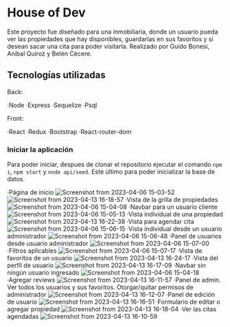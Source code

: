 # House of Dev

Este proyecto fue diseñado para una inmobiliaria, donde un usuario pueda ver las propiedades que hay disponibles, guardarlas en sus favoritos y si desean sacar una cita para poder visitarla.
Realizado por Guido Bonesi, Anibal Quiroz y Belén Cécere.

## Tecnologías utilizadas

Back:

·Node
·Express
·Sequelize
·Psql

Front:

·React
·Redux
·Bootstrap
·React-router-dom

### Iniciar la aplicación

Para poder iniciar, despues de clonar el repositorio ejecutar el comando `npm i`, `npm start` y `node api/seed`. Este último para poder inicializar la base de datos.


·Página de inicio
![Screenshot from 2023-04-06 15-03-52](https://user-images.githubusercontent.com/82118666/230461552-f8e588b2-4db6-4aa4-8ea9-c92e40fab999.png)
![Screenshot from 2023-04-13 16-18-57](https://user-images.githubusercontent.com/82118666/231861834-5add3cbf-f635-45e7-8546-d18a16809cd2.png)
·Vista de la grilla de propiedades
![Screenshot from 2023-04-06 15-04-08](https://user-images.githubusercontent.com/82118666/230461580-40b7b80a-2047-4108-b75b-628fcd9bf97e.png)
·Navbar para un usuario cliente
![Screenshot from 2023-04-06 15-05-13](https://user-images.githubusercontent.com/82118666/230461597-fa6cac8f-d365-4ae3-b8cd-4d1e468c3815.png)
·Vista individual de una propiedad
![Screenshot from 2023-04-13 16-22-38](https://user-images.githubusercontent.com/82118666/231862119-bcd96dc8-f142-4624-bfed-bae0f842973a.png)
·Vista para agendar cita
![Screenshot from 2023-04-06 15-06-15](https://user-images.githubusercontent.com/82118666/230461659-b0127b80-ab78-4860-9974-f9cb91e2f414.png)
·Vista individual desde un usuario administrador
![Screenshot from 2023-04-06 15-06-48](https://user-images.githubusercontent.com/82118666/230461665-706f2dfb-3778-4686-810b-0ce1604c76a0.png)
·Panel de usuarios desde usuario administrador
![Screenshot from 2023-04-06 15-07-00](https://user-images.githubusercontent.com/82118666/230461676-d8991eca-d31c-4836-a694-7f08a0ec9c0b.png)
·Filtros aplicables
![Screenshot from 2023-04-06 15-07-17](https://user-images.githubusercontent.com/82118666/230461681-ce53c0a5-8ac9-4ef6-8c87-1a483499ebb5.png)
·Vista de favoritos de un usuario
![Screenshot from 2023-04-13 16-24-17](https://user-images.githubusercontent.com/82118666/231862405-9d0815bc-e2e8-4d5b-a5ae-e847bc734560.png)
·Vista del perfil de usuario
![Screenshot from 2023-04-13 16-17-09](https://user-images.githubusercontent.com/82118666/231862540-6b72d5c1-5be8-4327-9b08-a1229c257cd2.png)
·Navbar sin ningún usuario ingresado
![Screenshot from 2023-04-06 15-04-18](https://user-images.githubusercontent.com/82118666/230463004-9bbf13aa-aba4-4df5-8994-e72690ef96d9.png)
·Agregar reviews
![Screenshot from 2023-04-13 16-11-57](https://user-images.githubusercontent.com/82118666/231862684-a6624bdc-4570-463b-8a50-57e3fa2b11bf.png)
·Panel de admin. Ver todos los usuarios y sus favoritos. Otorgar/quitar permisos de administrador
![Screenshot from 2023-04-13 16-12-07](https://user-images.githubusercontent.com/82118666/231862877-e4f89a74-252c-480d-ae4c-ec1e6d2ffeb7.png)
·Panel de edición de usuario
![Screenshot from 2023-04-13 16-16-51](https://user-images.githubusercontent.com/82118666/231862939-5d42bc4f-41a5-4adb-ad87-fb1632bc682b.png)
·Formulario de editar o agregar propiedad
![Screenshot from 2023-04-13 16-18-04](https://user-images.githubusercontent.com/82118666/231863182-dafd7e10-fa2f-4c74-89c9-ac40ed6fc153.png)
·Ver las citas agendadas
![Screenshot from 2023-04-13 16-10-59](https://user-images.githubusercontent.com/82118666/231863508-6f38125b-adb5-4622-a0c4-0927b91f5489.png)
